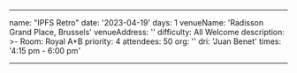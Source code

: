 ---

name: "IPFS Retro"
date: '2023-04-19'
days: 1
venueName: 'Radisson Grand Place, Brussels'
venueAddress: ''
difficulty: All Welcome
description: >-
  Room: Royal A+B 
priority: 4
attendees: 50
org: ''
dri: 'Juan Benet'
times: '4:15 pm - 6:00 pm'



---
